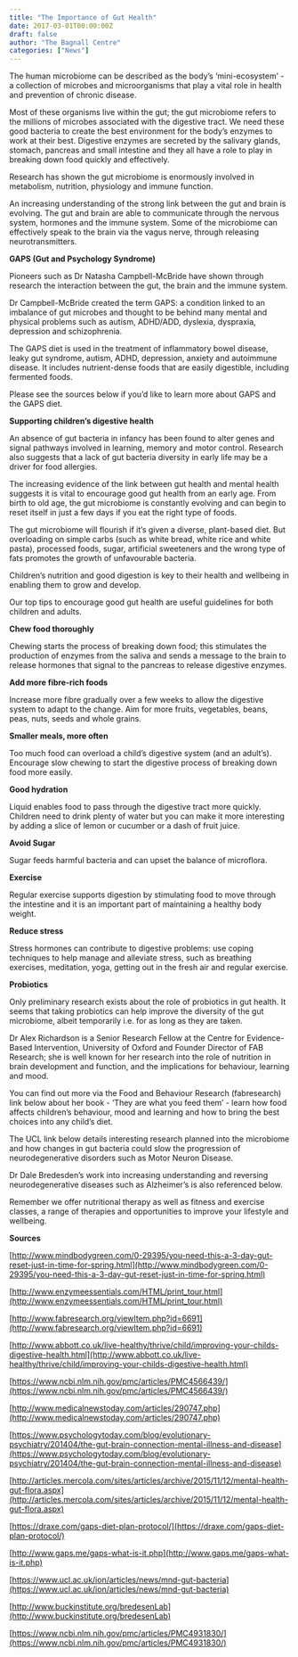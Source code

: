```yaml
---
title: "The Importance of Gut Health"
date: 2017-03-01T00:00:00Z
draft: false
author: "The Bagnall Centre"
categories: ["News"]
---
```


The human microbiome can be described as the body’s ‘mini-ecosystem’ - a collection of microbes and microorganisms that play a vital role in health and prevention of chronic disease.

Most of these organisms live within the gut; the gut microbiome refers to the millions of microbes associated with the digestive tract. We need these good bacteria to create the best environment for the body’s enzymes to work at their best. Digestive enzymes are secreted by the salivary glands, stomach, pancreas and small intestine and they all have a role to play in breaking down food quickly and effectively.

Research has shown the gut microbiome is enormously involved in metabolism, nutrition, physiology and immune function.

An increasing understanding of the strong link between the gut and brain is evolving. The gut and brain are able to communicate through the nervous system, hormones and the immune system. Some of the microbiome can effectively speak to the brain via the vagus nerve, through releasing neurotransmitters.

**GAPS (Gut and Psychology Syndrome)**

Pioneers such as Dr Natasha Campbell-McBride have shown through research the interaction between the gut, the brain and the immune system.

Dr Campbell-McBride created the term GAPS: a condition linked to an imbalance of gut microbes and thought to be behind many mental and physical problems such as autism, ADHD/ADD, dyslexia, dyspraxia, depression and schizophrenia.

The GAPS diet is used in the treatment of inflammatory bowel disease, leaky gut syndrome, autism, ADHD, depression, anxiety and autoimmune disease. It includes nutrient-dense foods that are easily digestible, including fermented foods.

Please see the sources below if you’d like to learn more about GAPS and the GAPS diet.

**Supporting children’s digestive health**

An absence of gut bacteria in infancy has been found to alter genes and signal pathways involved in learning, memory and motor control. Research also suggests that a lack of gut bacteria diversity in early life may be a driver for food allergies.

The increasing evidence of the link between gut health and mental health suggests it is vital to encourage good gut health from an early age. From birth to old age, the gut microbiome is constantly evolving and can begin to reset itself in just a few days if you eat the right type of foods.

The gut microbiome will flourish if it’s given a diverse, plant-based diet. But overloading on simple carbs (such as white bread, white rice and white pasta), processed foods, sugar, artificial sweeteners and the wrong type of fats promotes the growth of unfavourable bacteria.

Children’s nutrition and good digestion is key to their health and wellbeing in enabling them to grow and develop.

Our top tips to encourage good gut health are useful guidelines for both children and adults.

**Chew food thoroughly**

Chewing starts the process of breaking down food; this stimulates the production of enzymes from the saliva and sends a message to the brain to release hormones that signal to the pancreas to release digestive enzymes.

**Add more fibre-rich foods**

Increase more fibre gradually over a few weeks to allow the digestive system to adapt to the change. Aim for more fruits, vegetables, beans, peas, nuts, seeds and whole grains.

**Smaller meals, more often**

Too much food can overload a child’s digestive system (and an adult’s). Encourage slow chewing to start the digestive process of breaking down food more easily.

**Good hydration**

Liquid enables food to pass through the digestive tract more quickly. Children need to drink plenty of water but you can make it more interesting by adding a slice of lemon or cucumber or a dash of fruit juice.

**Avoid Sugar**

Sugar feeds harmful bacteria and can upset the balance of microflora.

**Exercise**

Regular exercise supports digestion by stimulating food to move through the intestine and it is an important part of maintaining a healthy body weight.

**Reduce stress**

Stress hormones can contribute to digestive problems: use coping techniques to help manage and alleviate stress, such as breathing exercises, meditation, yoga, getting out in the fresh air and regular exercise.

**Probiotics**

Only preliminary research exists about the role of probiotics in gut health. It seems that taking probiotics can help improve the diversity of the gut microbiome, albeit temporarily i.e. for as long as they are taken.

Dr Alex Richardson is a Senior Research Fellow at the Centre for Evidence-Based Intervention, University of Oxford and Founder Director of FAB Research; she is well known for her research into the role of nutrition in brain development and function, and the implications for behaviour, learning and mood.

You can find out more via the Food and Behaviour Research (fabresearch) link below about her book - ‘They are what you feed them’ - learn how food affects children’s behaviour, mood and learning and how to bring the best choices into any child’s diet.

The UCL link below details interesting research planned into the microbiome and how changes in gut bacteria could slow the progression of neurodegenerative disorders such as Motor Neuron Disease.

Dr Dale Bredesden’s work into increasing understanding and reversing neurodegenerative diseases such as Alzheimer’s is also referenced below.

Remember we offer nutritional therapy as well as fitness and exercise classes, a range of therapies and opportunities to improve your lifestyle and wellbeing.

**Sources**

[http://www.mindbodygreen.com/0-29395/you-need-this-a-3-day-gut-reset-just-in-time-for-spring.html](http://www.mindbodygreen.com/0-29395/you-need-this-a-3-day-gut-reset-just-in-time-for-spring.html)

[http://www.enzymeessentials.com/HTML/print_tour.html](http://www.enzymeessentials.com/HTML/print_tour.html)

[http://www.fabresearch.org/viewItem.php?id=6691](http://www.fabresearch.org/viewItem.php?id=6691)

[http://www.abbott.co.uk/live-healthy/thrive/child/improving-your-childs-digestive-health.html](http://www.abbott.co.uk/live-healthy/thrive/child/improving-your-childs-digestive-health.html)

[https://www.ncbi.nlm.nih.gov/pmc/articles/PMC4566439/](https://www.ncbi.nlm.nih.gov/pmc/articles/PMC4566439/)

[http://www.medicalnewstoday.com/articles/290747.php](http://www.medicalnewstoday.com/articles/290747.php)

[https://www.psychologytoday.com/blog/evolutionary-psychiatry/201404/the-gut-brain-connection-mental-illness-and-disease](https://www.psychologytoday.com/blog/evolutionary-psychiatry/201404/the-gut-brain-connection-mental-illness-and-disease)

[http://articles.mercola.com/sites/articles/archive/2015/11/12/mental-health-gut-flora.aspx](http://articles.mercola.com/sites/articles/archive/2015/11/12/mental-health-gut-flora.aspx)

[https://draxe.com/gaps-diet-plan-protocol/](https://draxe.com/gaps-diet-plan-protocol/)

[http://www.gaps.me/gaps-what-is-it.php](http://www.gaps.me/gaps-what-is-it.php)

[https://www.ucl.ac.uk/ion/articles/news/mnd-gut-bacteria](https://www.ucl.ac.uk/ion/articles/news/mnd-gut-bacteria)

[http://www.buckinstitute.org/bredesenLab](http://www.buckinstitute.org/bredesenLab)

[https://www.ncbi.nlm.nih.gov/pmc/articles/PMC4931830/](https://www.ncbi.nlm.nih.gov/pmc/articles/PMC4931830/)